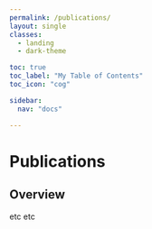 ```yaml
---
permalink: /publications/
layout: single
classes:
  - landing
  - dark-theme

toc: true
toc_label: "My Table of Contents"
toc_icon: "cog"

sidebar:
  nav: "docs"

---
```

<h1>Publications</h1>

<h2>Overview</h2>
<p>etc etc</p>
